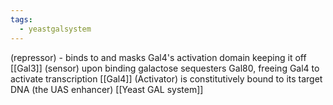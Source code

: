 ```yaml
---
tags:
  - yeastgalsystem
---
```


(repressor) - binds to and masks Gal4's activation domain keeping it off
[[Gal3]] (sensor) upon binding galactose sequesters Gal80, freeing Gal4 to activate transcription
[[Gal4]] (Activator) is constitutively bound to its target DNA (the UAS enhancer)
[[Yeast GAL system]]